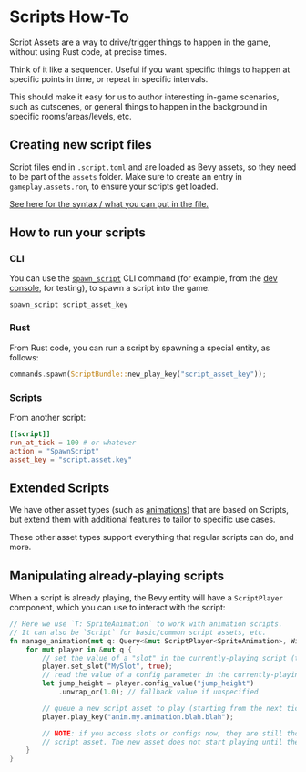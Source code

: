 # Scripts How-To

Script Assets are a way to drive/trigger things to happen in the game, without
using Rust code, at precise times.

Think of it like a sequencer. Useful if you want specific things to happen at
specific points in time, or repeat in specific intervals.

This should make it easy for us to author interesting in-game scenarios, such as
cutscenes, or general things to happen in the background in specific
rooms/areas/levels, etc.

## Creating new script files

Script files end in `.script.toml` and are loaded as Bevy assets, so they need
to be part of the `assets` folder. Make sure to create an entry in
`gameplay.assets.ron`, to ensure your scripts get loaded.

[See here for the syntax / what you can put in the file.](./script-ref.md)

## How to run your scripts

### CLI

You can use the [`spawn_script`](./cli-ref.md#spawn_script) CLI command (for
example, from the [dev console](./cli.md), for testing), to spawn a script into
the game.

```
spawn_script script_asset_key
```

### Rust

From Rust code, you can run a script by spawning a special entity, as follows:

```rust
commands.spawn(ScriptBundle::new_play_key("script_asset_key"));
```

### Scripts

From another script:

```toml
[[script]]
run_at_tick = 100 # or whatever
action = "SpawnScript"
asset_key = "script.asset.key"
```

## Extended Scripts

We have other asset types (such as [animations](./anim.md)) that are based on
Scripts, but extend them with additional features to tailor to specific use
cases.

These other asset types support everything that regular scripts can do, and
more.

## Manipulating already-playing scripts

When a script is already playing, the Bevy entity will have a `ScriptPlayer`
component, which you can use to interact with the script:

```rust
// Here we use `T: SpriteAnimation` to work with animation scripts.
// It can also be `Script` for basic/common script assets, etc.
fn manage_animation(mut q: Query<&mut ScriptPlayer<SpriteAnimation>, With<MyEntityMarker>>) {
    for mut player in &mut q {
        // set the value of a "slot" in the currently-playing script (to control the script)
        player.set_slot("MySlot", true);
        // read the value of a config parameter in the currently-playing script
        let jump_height = player.config_value("jump_height")
            .unwrap_or(1.0); // fallback value if unspecified

        // queue a new script asset to play (starting from the next tick)
        player.play_key("anim.my.animation.blah.blah");

        // NOTE: if you access slots or configs now, they are still those of the old (current)
        // script asset. The new asset does not start playing until the next game tick update!
    }
}
```
